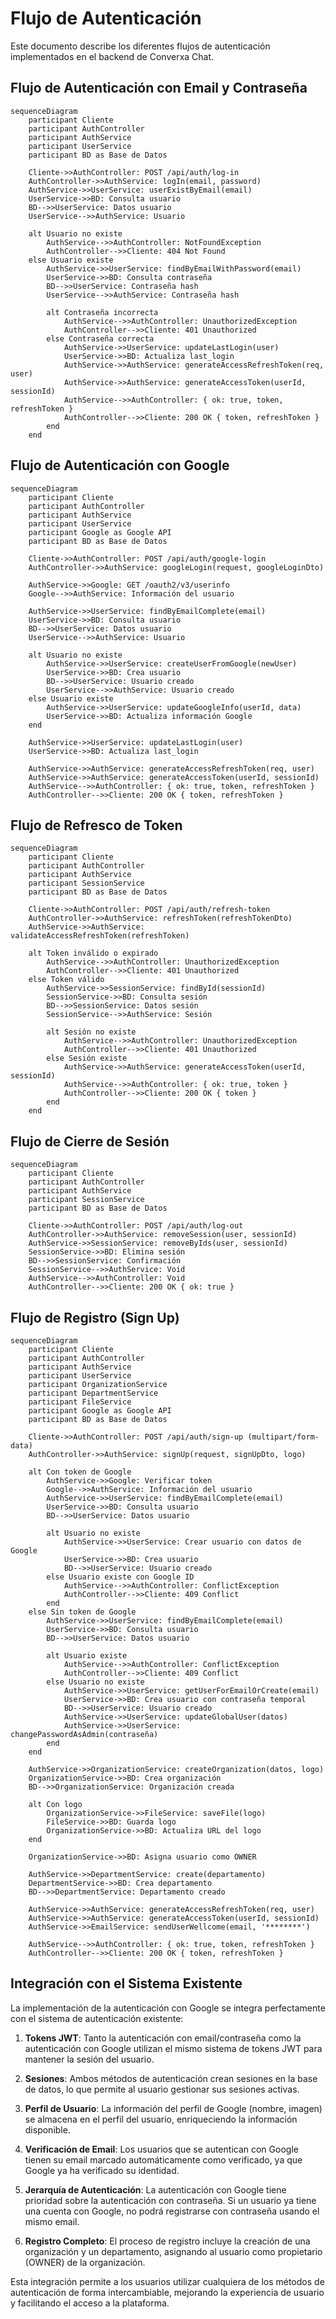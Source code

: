 # Flujo de Autenticación

Este documento describe los diferentes flujos de autenticación implementados en el backend de Converxa Chat.

## Flujo de Autenticación con Email y Contraseña

```mermaid
sequenceDiagram
    participant Cliente
    participant AuthController
    participant AuthService
    participant UserService
    participant BD as Base de Datos

    Cliente->>AuthController: POST /api/auth/log-in
    AuthController->>AuthService: logIn(email, password)
    AuthService->>UserService: userExistByEmail(email)
    UserService->>BD: Consulta usuario
    BD-->>UserService: Datos usuario
    UserService-->>AuthService: Usuario
    
    alt Usuario no existe
        AuthService-->>AuthController: NotFoundException
        AuthController-->>Cliente: 404 Not Found
    else Usuario existe
        AuthService->>UserService: findByEmailWithPassword(email)
        UserService->>BD: Consulta contraseña
        BD-->>UserService: Contraseña hash
        UserService-->>AuthService: Contraseña hash
        
        alt Contraseña incorrecta
            AuthService-->>AuthController: UnauthorizedException
            AuthController-->>Cliente: 401 Unauthorized
        else Contraseña correcta
            AuthService->>UserService: updateLastLogin(user)
            UserService->>BD: Actualiza last_login
            AuthService->>AuthService: generateAccessRefreshToken(req, user)
            AuthService->>AuthService: generateAccessToken(userId, sessionId)
            AuthService-->>AuthController: { ok: true, token, refreshToken }
            AuthController-->>Cliente: 200 OK { token, refreshToken }
        end
    end
```

## Flujo de Autenticación con Google

```mermaid
sequenceDiagram
    participant Cliente
    participant AuthController
    participant AuthService
    participant UserService
    participant Google as Google API
    participant BD as Base de Datos

    Cliente->>AuthController: POST /api/auth/google-login
    AuthController->>AuthService: googleLogin(request, googleLoginDto)
    
    AuthService->>Google: GET /oauth2/v3/userinfo
    Google-->>AuthService: Información del usuario
    
    AuthService->>UserService: findByEmailComplete(email)
    UserService->>BD: Consulta usuario
    BD-->>UserService: Datos usuario
    UserService-->>AuthService: Usuario
    
    alt Usuario no existe
        AuthService->>UserService: createUserFromGoogle(newUser)
        UserService->>BD: Crea usuario
        BD-->>UserService: Usuario creado
        UserService-->>AuthService: Usuario creado
    else Usuario existe
        AuthService->>UserService: updateGoogleInfo(userId, data)
        UserService->>BD: Actualiza información Google
    end
    
    AuthService->>UserService: updateLastLogin(user)
    UserService->>BD: Actualiza last_login
    
    AuthService->>AuthService: generateAccessRefreshToken(req, user)
    AuthService->>AuthService: generateAccessToken(userId, sessionId)
    AuthService-->>AuthController: { ok: true, token, refreshToken }
    AuthController-->>Cliente: 200 OK { token, refreshToken }
```

## Flujo de Refresco de Token

```mermaid
sequenceDiagram
    participant Cliente
    participant AuthController
    participant AuthService
    participant SessionService
    participant BD as Base de Datos

    Cliente->>AuthController: POST /api/auth/refresh-token
    AuthController->>AuthService: refreshToken(refreshTokenDto)
    AuthService->>AuthService: validateAccessRefreshToken(refreshToken)
    
    alt Token inválido o expirado
        AuthService-->>AuthController: UnauthorizedException
        AuthController-->>Cliente: 401 Unauthorized
    else Token válido
        AuthService->>SessionService: findById(sessionId)
        SessionService->>BD: Consulta sesión
        BD-->>SessionService: Datos sesión
        SessionService-->>AuthService: Sesión
        
        alt Sesión no existe
            AuthService-->>AuthController: UnauthorizedException
            AuthController-->>Cliente: 401 Unauthorized
        else Sesión existe
            AuthService->>AuthService: generateAccessToken(userId, sessionId)
            AuthService-->>AuthController: { ok: true, token }
            AuthController-->>Cliente: 200 OK { token }
        end
    end
```

## Flujo de Cierre de Sesión

```mermaid
sequenceDiagram
    participant Cliente
    participant AuthController
    participant AuthService
    participant SessionService
    participant BD as Base de Datos

    Cliente->>AuthController: POST /api/auth/log-out
    AuthController->>AuthService: removeSession(user, sessionId)
    AuthService->>SessionService: removeByIds(user, sessionId)
    SessionService->>BD: Elimina sesión
    BD-->>SessionService: Confirmación
    SessionService-->>AuthService: Void
    AuthService-->>AuthController: Void
    AuthController-->>Cliente: 200 OK { ok: true }
```

## Flujo de Registro (Sign Up)

```mermaid
sequenceDiagram
    participant Cliente
    participant AuthController
    participant AuthService
    participant UserService
    participant OrganizationService
    participant DepartmentService
    participant FileService
    participant Google as Google API
    participant BD as Base de Datos

    Cliente->>AuthController: POST /api/auth/sign-up (multipart/form-data)
    AuthController->>AuthService: signUp(request, signUpDto, logo)
    
    alt Con token de Google
        AuthService->>Google: Verificar token
        Google-->>AuthService: Información del usuario
        AuthService->>UserService: findByEmailComplete(email)
        UserService->>BD: Consulta usuario
        BD-->>UserService: Datos usuario
        
        alt Usuario no existe
            AuthService->>UserService: Crear usuario con datos de Google
            UserService->>BD: Crea usuario
            BD-->>UserService: Usuario creado
        else Usuario existe con Google ID
            AuthService-->>AuthController: ConflictException
            AuthController-->>Cliente: 409 Conflict
        end
    else Sin token de Google
        AuthService->>UserService: findByEmailComplete(email)
        UserService->>BD: Consulta usuario
        BD-->>UserService: Datos usuario
        
        alt Usuario existe
            AuthService-->>AuthController: ConflictException
            AuthController-->>Cliente: 409 Conflict
        else Usuario no existe
            AuthService->>UserService: getUserForEmailOrCreate(email)
            UserService->>BD: Crea usuario con contraseña temporal
            BD-->>UserService: Usuario creado
            AuthService->>UserService: updateGlobalUser(datos)
            AuthService->>UserService: changePasswordAsAdmin(contraseña)
        end
    end
    
    AuthService->>OrganizationService: createOrganization(datos, logo)
    OrganizationService->>BD: Crea organización
    BD-->>OrganizationService: Organización creada
    
    alt Con logo
        OrganizationService->>FileService: saveFile(logo)
        FileService->>BD: Guarda logo
        OrganizationService->>BD: Actualiza URL del logo
    end
    
    OrganizationService->>BD: Asigna usuario como OWNER
    
    AuthService->>DepartmentService: create(departamento)
    DepartmentService->>BD: Crea departamento
    BD-->>DepartmentService: Departamento creado
    
    AuthService->>AuthService: generateAccessRefreshToken(req, user)
    AuthService->>AuthService: generateAccessToken(userId, sessionId)
    AuthService->>EmailService: sendUserWellcome(email, '********')
    
    AuthService-->>AuthController: { ok: true, token, refreshToken }
    AuthController-->>Cliente: 200 OK { token, refreshToken }
```

## Integración con el Sistema Existente

La implementación de la autenticación con Google se integra perfectamente con el sistema de autenticación existente:

1. **Tokens JWT**: Tanto la autenticación con email/contraseña como la autenticación con Google utilizan el mismo sistema de tokens JWT para mantener la sesión del usuario.

2. **Sesiones**: Ambos métodos de autenticación crean sesiones en la base de datos, lo que permite al usuario gestionar sus sesiones activas.

3. **Perfil de Usuario**: La información del perfil de Google (nombre, imagen) se almacena en el perfil del usuario, enriqueciendo la información disponible.

4. **Verificación de Email**: Los usuarios que se autentican con Google tienen su email marcado automáticamente como verificado, ya que Google ya ha verificado su identidad.

5. **Jerarquía de Autenticación**: La autenticación con Google tiene prioridad sobre la autenticación con contraseña. Si un usuario ya tiene una cuenta con Google, no podrá registrarse con contraseña usando el mismo email.

6. **Registro Completo**: El proceso de registro incluye la creación de una organización y un departamento, asignando al usuario como propietario (OWNER) de la organización.

Esta integración permite a los usuarios utilizar cualquiera de los métodos de autenticación de forma intercambiable, mejorando la experiencia de usuario y facilitando el acceso a la plataforma.
